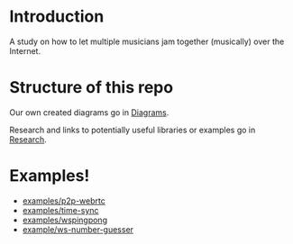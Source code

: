 # Introduction

A study on how to let multiple musicians jam together (musically) over the Internet.

# Structure of this repo

Our own created diagrams go in [Diagrams](docs/diagrams/README.md).

Research and links to potentially useful libraries or examples go in [Research](docs/research/README.md).

# Examples!

- [examples/p2p-webrtc](examples/p2p-webrtc/)
- [examples/time-sync](examples/time-sync/)
- [examples/wspingpong](examples/wspingpong/)
- [example/ws-number-guesser](examples/ws-number-guesser)
